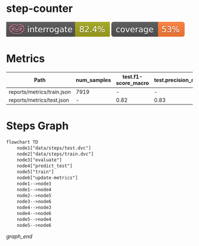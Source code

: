 # step-counter

<p align="left">
    <a href="" alt="Interrogate">
        <img src="interrogate_badge.svg" /></a>
    <a href="" alt="Coverage">
        <img src="coverage_badge.svg" /></a>
</p>

# Metrics
| Path                       | num_samples   | test.f1-score_macro   | test.precision_macro   | test.predicted_step_count   | test.recall_macro   | test.roc_auc   | test.support_macro   | test.target_step_count   | train.accuracy   | train.f1_macro   | train.precision_macro   | train.recall_macro   | validation.accuracy   | validation.f1_macro   | validation.precision_macro   | validation.recall_macro   |
|----------------------------|---------------|-----------------------|------------------------|-----------------------------|---------------------|----------------|----------------------|--------------------------|------------------|------------------|-------------------------|----------------------|-----------------------|-----------------------|------------------------------|---------------------------|
| reports/metrics/train.json | 7919          | -                     | -                      | -                           | -                   | -              | -                    | -                        | 0.88             | 0.8              | 0.77                    | 0.85                 | 0.86                  | 0.78                  | 0.75                         | 0.83                      |
| reports/metrics/test.json  | -             | 0.82                  | 0.83                   | 52                          | 0.82                | 0.92           | 1585.0               | 45                       | -                | -                | -                       | -                    | -                     | -                     | -                            | -                         |

# Steps Graph
```mermaid
flowchart TD
	node1["data/steps/test.dvc"]
	node2["data/steps/train.dvc"]
	node3["evaluate"]
	node4["predict_test"]
	node5["train"]
	node6["update-metrics"]
	node1-->node3
	node1-->node4
	node2-->node5
	node3-->node6
	node4-->node3
	node4-->node6
	node5-->node4
	node5-->node6
```
_graph_end_
